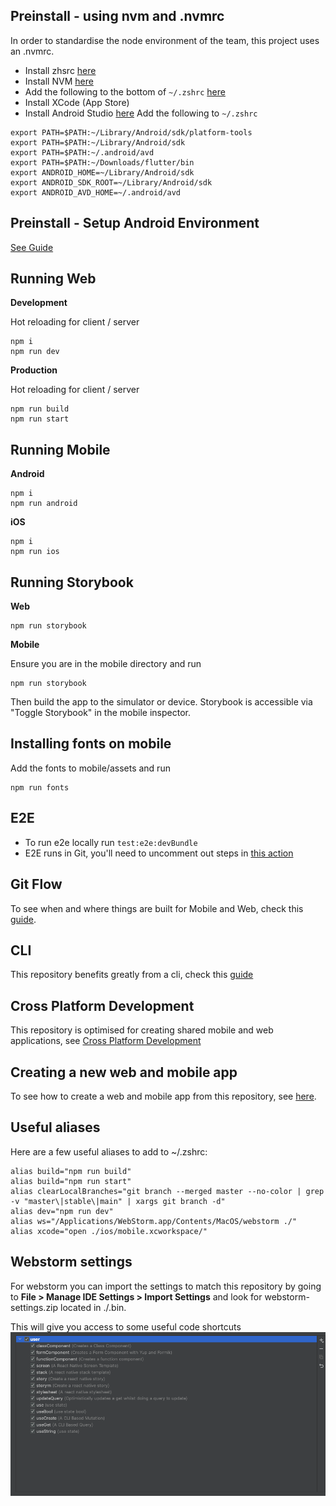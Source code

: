 ## Preinstall - using nvm and .nvmrc
In order to standardise the node environment of the team, this project uses an .nvmrc.

- Install zhsrc [here](https://ohmyz.sh/#install)
- Install NVM [here](https://github.com/nvm-sh/nvm#installing-and-updating)
- Add the following to the bottom of ``~/.zshrc`` [here](https://github.com/nvm-sh/nvm#zsh)
- Install XCode (App Store)
- Install Android Studio [here](https://developer.android.com/studio?gclid=CjwKCAjw3K2XBhAzEiwAmmgrAjN1PHIK0Qkxa9fR83LrMUx2dVWu2FqpLmJl1RBdPax_zhZfJRCgwxoCV7cQAvD_BwE&gclsrc=aw.ds)
Add the following to ``~/.zshrc``
  
```shell
export PATH=$PATH:~/Library/Android/sdk/platform-tools
export PATH=$PATH:~/Library/Android/sdk
export PATH=$PATH:~/.android/avd
export PATH=$PATH:~/Downloads/flutter/bin
export ANDROID_HOME=~/Library/Android/sdk
export ANDROID_SDK_ROOT=~/Library/Android/sdk
export ANDROID_AVD_HOME=~/.android/avd
```

## Preinstall - Setup Android Environment 
[See Guide](./.bin/.docs/android.md)

## Running Web
**Development**

Hot reloading for client / server
```
npm i
npm run dev
```
**Production**

Hot reloading for client / server
```
npm run build
npm run start
```

## Running Mobile
**Android**
```
npm i
npm run android
```

**iOS**
```
npm i
npm run ios
```

## Running Storybook
**Web**

```
npm run storybook
```

**Mobile**

Ensure you are in the mobile directory and run

```
npm run storybook
```

Then build the app to the simulator or device. Storybook is accessible via "Toggle Storybook" in the mobile inspector.

## Installing fonts on mobile
Add the fonts to mobile/assets and run

```shell
npm run fonts
```


## E2E
- To run e2e locally run ``test:e2e:devBundle``
- E2E runs in Git, you'll need to uncomment out steps in [this action](.github/actions/web-test-action/action.yml)


## Git Flow

To see when and where things are built for Mobile and Web, check this [guide](.bin/.docs/GitFlow.md).

## CLI

This repository benefits greatly from a cli, check this [guide](.bin/.docs/cli.md)

## Cross Platform Development

This repository is optimised for creating shared mobile and web applications, see [Cross Platform Development](.bin/.docs/cross-platform-development.md)

## Creating a new web and mobile app

To see how to create a web and mobile app from this repository, see [here](.bin/.docs/AppCreation.md).

## Useful aliases

Here are a few useful aliases to add to ~/.zshrc:

```shell
alias build="npm run build"
alias build="npm run start"
alias clearLocalBranches="git branch --merged master --no-color | grep -v "master\|stable\|main" | xargs git branch -d"
alias dev="npm run dev"
alias ws="/Applications/WebStorm.app/Contents/MacOS/webstorm ./"
alias xcode="open ./ios/mobile.xcworkspace/"
```

## Webstorm settings

For webstorm you can import the settings to match this repository by going to **File > Manage IDE Settings > Import Settings** and look for webstorm-settings.zip located in ./.bin.

This will give you access to some useful code shortcuts 
![img.png](.bin/.docs/webstorm.png)
